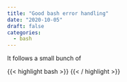 ```yaml
---
title: "Good bash error handling"
date: "2020-10-05"
draft: false
categories:
  - bash
---
```



It follows a small bunch of 

{{< highlight bash >}}
{{< / highlight >}}
